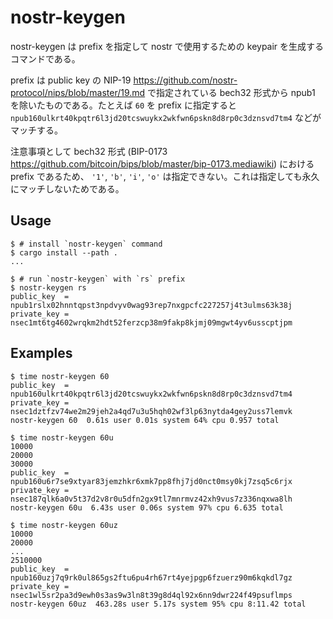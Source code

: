 # nostr-keygen

nostr-keygen は prefix を指定して nostr で使用するための keypair を生成するコマンドである。

prefix は public key の NIP-19 <https://github.com/nostr-protocol/nips/blob/master/19.md> で指定されている bech32 形式から npub1 を除いたものである。たとえば `60` を prefix に指定すると `npub160ulkrt40kpqtr6l3jd20tcswuykx2wkfwn6pskn8d8rp0c3dznsvd7tm4` などがマッチする。

注意事項として bech32 形式 (BIP-0173 <https://github.com/bitcoin/bips/blob/master/bip-0173.mediawiki>) における prefix であるため、 `'1'`, `'b'`, `'i'`, `'o'` は指定できない。これは指定しても永久にマッチしないためである。

## Usage

```console
$ # install `nostr-keygen` command
$ cargo install --path .
...

$ # run `nostr-keygen` with `rs` prefix
$ nostr-keygen rs
public_key  = npub1rslx02hnntqpst3npdvyv0wag93rep7nxgpcfc227257j4t3ulms63k38j
private_key = nsec1mt6tg4602wrqkm2hdt52ferzcp38m9fakp8kjmj09mgwt4yv6usscptjpm
```

## Examples

```console
$ time nostr-keygen 60
public_key  = npub160ulkrt40kpqtr6l3jd20tcswuykx2wkfwn6pskn8d8rp0c3dznsvd7tm4
private_key = nsec1dztfzv74we2m29jeh2a4qd7u3u5hqh02wf3lp63nytda4gey2uss7lemvk
nostr-keygen 60  0.61s user 0.01s system 64% cpu 0.957 total

$ time nostr-keygen 60u
10000
20000
30000
public_key  = npub160u6r7se9xtyar83jemzhkr6xmk7pp8fhj7jd0nct0msy0kj7zsq5c6rjx
private_key = nsec187qlk6a0v5t37d2v8r0u5dfn2gx9tl7mnrmvz42xh9vus7z336nqxwa8lh
nostr-keygen 60u  6.43s user 0.06s system 97% cpu 6.635 total

$ time nostr-keygen 60uz
10000
20000
...
2510000
public_key  = npub160uzj7q9rk0ul865gs2ftu6pu4rh67rt4yejpgp6fzuerz90m6kqkdl7gz
private_key = nsec1wl5sr2pa3d9ewh0s3as9w3ln8t39g8d4ql92x6nn9dwr224f49psuflmps
nostr-keygen 60uz  463.28s user 5.17s system 95% cpu 8:11.42 total
```
